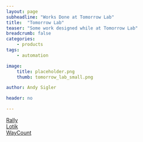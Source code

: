 ```yaml
---
layout: page
subheadline: "Works Done at Tomorrow Lab"
title:  "Tomorrow Lab"
teaser: "Some work designed while at Tomorrow Lab"
breadcrumb: false
categories:
    - products
tags:
    - automation

image:
    title: placeholder.png
    thumb: tomorrow_lab_small.png

author: Andy Sigler

header: no

---
```


<a href="https://www.tomorrow-lab.com/work/rally">Rally</a><br />
<a href="https://www.tomorrow-lab.com/work/lotik">Lotik</a><br />
<a href="https://www.tomorrow-lab.com/work/waycount">WayCount</a><br />
